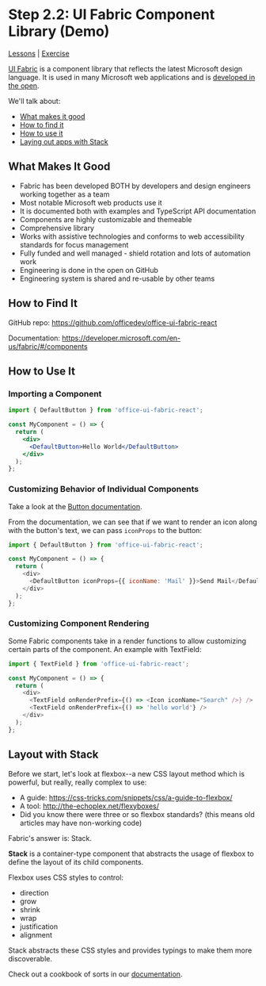 # Step 2.2: UI Fabric Component Library (Demo)

[Lessons](../../) | [Exercise](../exercise/)

[UI Fabric](https://developer.microsoft.com/en-us/fabric) is a component library that reflects the latest Microsoft design language. It is used in many Microsoft web applications and is [developed in the open](https://github.com/OfficeDev/office-ui-fabric-react).

We'll talk about:

- [What makes it good](#what-makes-it-good)
- [How to find it](#how-to-find-it)
- [How to use it](#how-to-use-it)
- [Laying out apps with Stack](#layout-with-stack)

## What Makes It Good

- Fabric has been developed BOTH by developers and design engineers working together as a team
- Most notable Microsoft web products use it
- It is documented both with examples and TypeScript API documentation
- Components are highly customizable and themeable
- Comprehensive library
- Works with assistive technologies and conforms to web accessibility standards for focus management
- Fully funded and well managed - shield rotation and lots of automation work
- Engineering is done in the open on GitHub
- Engineering system is shared and re-usable by other teams

## How to Find It

GitHub repo:
https://github.com/officedev/office-ui-fabric-react

Documentation:
https://developer.microsoft.com/en-us/fabric/#/components

## How to Use It

### Importing a Component

```jsx
import { DefaultButton } from 'office-ui-fabric-react';

const MyComponent = () => {
  return (
    <div>
      <DefaultButton>Hello World</DefaultButton>
    </div>
  );
};
```

### Customizing Behavior of Individual Components

Take a look at the [Button documentation](https://developer.microsoft.com/en-us/fabric#/components/button).

From the documentation, we can see that if we want to render an icon along with the button's text, we can pass `iconProps` to the button:

```js
import { DefaultButton } from 'office-ui-fabric-react';

const MyComponent = () => {
  return (
    <div>
      <DefaultButton iconProps={{ iconName: 'Mail' }}>Send Mail</DefaultButton>
    </div>
  );
};
```

### Customizing Component Rendering

Some Fabric components take in a render functions to allow customizing certain parts of the component. An example with TextField:

```js
import { TextField } from 'office-ui-fabric-react';

const MyComponent = () => {
  return (
    <div>
      <TextField onRenderPrefix={() => <Icon iconName="Search" />} />
      <TextField onRenderPrefix={() => 'hello world'} />
    </div>
  );
};
```

## Layout with Stack

Before we start, let's look at flexbox--a new CSS layout method which is powerful, but really, really complex to use:

- A guide: https://css-tricks.com/snippets/css/a-guide-to-flexbox/
- A tool: http://the-echoplex.net/flexyboxes/
- Did you know there were three or so flexbox standards? (this means old articles may have non-working code)

Fabric's answer is: Stack.

**Stack** is a container-type component that abstracts the usage of flexbox to define the layout of its child components.

Flexbox uses CSS styles to control:

- direction
- grow
- shrink
- wrap
- justification
- alignment

Stack abstracts these CSS styles and provides typings to make them more discoverable.

Check out a cookbook of sorts in our [documentation](https://developer.microsoft.com/en-us/fabric#/components/stack).
